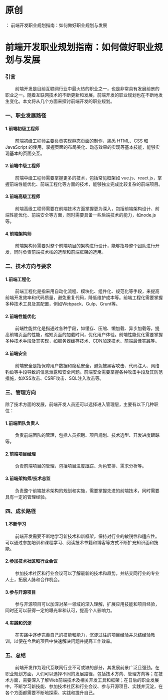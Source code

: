 # 原创
：  前端开发职业规划指南：如何做好职业规划与发展

# 前端开发职业规划指南：如何做好职业规划与发展

### 引言

        前端开发是目前互联网行业中最火热的职业之一，也是非常具有发展前景的职业之一。随着互联网技术的不断更新和发展，前端开发的职业规划也在不断地发生变化。本文将从几个方面来探讨前端开发的职业规划。

### 一、职业发展路径

#### 1.前端初级工程师

        前端初级工程师主要负责实现静态页面的制作，熟悉 HTML、CSS 和 JavaScript 的使用，掌握页面的布局美化、动态效果的实现等基本技能，能够实现基本的页面交互。

#### 2.前端中级工程师

        前端中级工程师需要掌握更多的技术，包括常见框架如 vue.js、react.js，掌握前端性能优化、前端工程化等方面的技术，能够独立完成比较复杂的前端项目。

#### 3.前端高级工程师

        前端高级工程师需要在前端技术方面掌握更为深入，包括前端架构设计、前端性能优化、前端安全等方面，同时需要具备一些后端技术的能力，如node.js等。

#### 4.前端架构师

        前端架构师需要对整个前端项目的架构进行设计，能够指导整个团队进行开发，同时负责前端技术栈的选型和前端框架的选用。

### 二、技术方向与要求

#### 1.前端工程化

        前端工程化是指采用自动化流程、模块化、组件化、规范化等手段，来提高前端开发效率和代码质量，避免重复代码，降低维护成本等。前端工程化需要掌握多种技术工具及其配置，例如Webpack、Gulp、Grunt等。

#### 2.前端性能优化

        前端性能优化是指通过各种手段，如缓存、压缩、懒加载、异步加载等，提高前端页面的性能，缩短页面的加载时间，优化用户体验。前端性能优化需要掌握多种技术手段及其实现，如服务器缓存技术、CDN加速技术、前端最佳实践等。

#### 3.前端安全

        前端安全是指保障用户数据和隐私安全，避免被黑客攻击、代码注入、网络钓鱼等手段导致的信息泄露和安全问题。前端安全需要掌握各种攻击手段及其防范措施，如XSS攻击、CSRF攻击、SQL注入攻击等。

### 三、管理方向

除了技术方面的发展，前端开发人员还可以选择进入管理层，主要有以下几种职位：

#### 1.前端团队负责人

        负责前端团队的管理，包括人员招聘、项目规划、技术选型、开发进度跟踪等。

#### 2.前端项目经理

        负责前端项目的管理，包括项目进度跟踪、角色安排、需求分析等。

#### 3.前端架构师/技术总监

        负责整个前端技术架构的规划和实施，需要掌握先进的前端技术，同时需要具有一定的管理经验。

### 四、成长路径

#### 1.不断学习

        前端开发需要不断地学习新技术和新框架，保持对行业的敏锐性和适应性。可以通过参加培训和课程学习、阅读技术书籍和博客等方式不断扩充知识面和技能。

#### 2.参加技术社区和行业会议

        参加技术社区和行业会议可以了解最新的技术和趋势，并结交同行业的专业人士，拓展人脉和合作机会。

#### 3.参与开源项目

        参与开源项目可以加深对某一领域的深入理解，扩展应用技能和项目经验，同时还可以获得一定的曝光率和认可，提高个人影响力。

#### 4.实践和沉淀

        在实践中逐步完善自己的技能和能力，沉淀过往的项目经验并总结经验教训，以便在今后的项目中快速解决问题并提高工作效率。

### 五、总结

        前端开发作为现代互联网行业不可或缺的部分，其发展前景广泛且强劲。在职业规划方面，人们可以选择不同的发展路径，包括技术方向、管理方向等；在技术方面，需要深入了解Web前端技术及相关开发工具和框架；在日后的职业发展中，不断学习新技能、参加技术社区和行业会议、参与开源项目、实践并沉淀，在各个方面都需要不断地探索、实践和提升自己。
